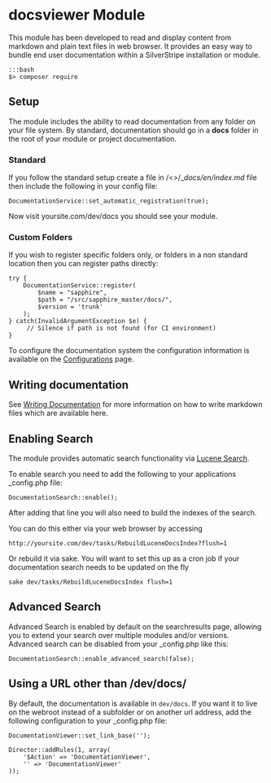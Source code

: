 # docsviewer Module

This module has been developed to read and display content from markdown and 
plain text files in web browser. It provides an easy way to bundle end user 
documentation within a SilverStripe installation or module.


	:::bash
	$> composer require


## Setup

The module includes the ability to read documentation from any folder on your
file system. By standard, documentation should go in a __docs__ folder in the
root of your module or project documentation.

### Standard

If you follow the standard setup create a file in /<<module>>/__docs/_en/index.md__ 
file then include the following in your config file:

	DocumentationService::set_automatic_registration(true);

Now visit yoursite.com/dev/docs you should see your module.

### Custom Folders

If you wish to register specific folders only, or folders in a non standard 
location then you can register paths directly:

	try {	
		DocumentationService::register(
			$name = "sapphire", 
			$path = "/src/sapphire_master/docs/", 
			$version = 'trunk'
		);
	} catch(InvalidArgumentException $e) {
		 // Silence if path is not found (for CI environment)
	}


To configure the documentation system the configuration information is 
available on the [Configurations](configuration-options)
page.

## Writing documentation

See [Writing Documentation](writing-documentation)
for more information on how to write markdown files which are available here. 


## Enabling Search

The module provides automatic search functionality via [Lucene Search](http://lucene.apache.org/java/docs/index.html). 

To enable search you need to add the following to your applications _config.php 
file:

	DocumentationSearch::enable();
	
After adding that line you will also need to build the indexes of the search. 

You can do this either via your web browser by accessing

	http://yoursite.com/dev/tasks/RebuildLuceneDocsIndex?flush=1
	
Or rebuild it via sake. You will want to set this up as a cron job if your 
documentation search needs to be updated on the fly

	sake dev/tasks/RebuildLuceneDocsIndex flush=1

## Advanced Search

Advanced Search is enabled by default on the searchresults page, allowing you to 
extend your search over multiple modules and/or versions. Advanced search can 
be disabled from your _config.php like this:

	DocumentationSearch::enable_advanced_search(false);

## Using a URL other than /dev/docs/

By default, the documentation is available in `dev/docs`. If you want it to 
live on the webroot instead of a subfolder or on another url address, add the 
following configuration to your _config.php file:

	DocumentationViewer::set_link_base('');
	
	Director::addRules(1, array(
		'$Action' => 'DocumentationViewer',
		'' => 'DocumentationViewer'
	));
